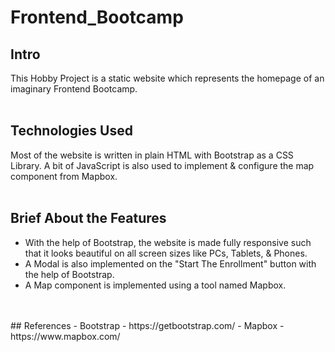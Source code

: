 # Frontend_Bootcamp
## Intro
This Hobby Project is a static website which represents the homepage of an imaginary Frontend Bootcamp.
<br>
<br>
## Technologies Used
Most of the website is written in plain HTML with Bootstrap as a CSS Library. A bit of JavaScript is also used to implement & configure the map component from Mapbox.
<br>
<br>
## Brief About the Features
- With the help of Bootstrap, the website is made fully responsive such that it looks beautiful on all screen sizes like PCs, Tablets, & Phones.
- A Modal is also implemented on the "Start The Enrollment" button with the help of Bootstrap.
- A Map component is implemented using a tool named Mapbox.
<br>
<br>
## References
- Bootstrap - https://getbootstrap.com/
- Mapbox - https://www.mapbox.com/